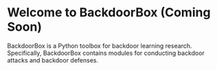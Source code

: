 # Welcome to BackdoorBox (Coming Soon)
BackdoorBox is a Python toolbox for backdoor learning research. Specifically, BackdoorBox contains modules for conducting backdoor attacks and backdoor defenses.  

